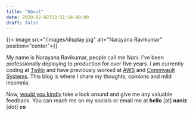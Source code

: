 ```yaml
---
title: "About"
date: 2020-02-02T13:51:14-08:00
draft: false
---
```

{{< image src="/images/display.jpg" alt="Narayana Ravikumar" position="center">}}

My name is Narayana Ravikumar, people call me _Nani_. I've been professionally deploying to production for over five years. I am currently coding at [Twilio](https://www.twilio.com/) and have previously worked at [AWS](https://aws.amazon.com/) and [Commvault Systems](https://www.commvault.com/). This blog is where I share my thoughts, opinions and mild insomnia.

Now, [would you kindly](https://bioshock.fandom.com/wiki/Would_You_Kindly) take a look around and give me any valuable feedback. You can reach me on my socials or email me at __hello__ [at] __naniz__ [dot] __co__